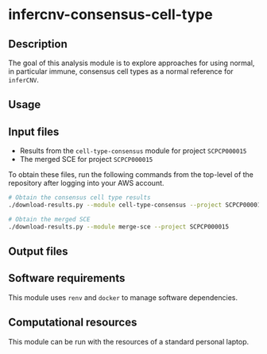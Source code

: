 # infercnv-consensus-cell-type

## Description

The goal of this analysis module is to explore approaches for using normal, in particular immune, consensus cell types as a normal reference for `inferCNV`.

## Usage


## Input files

* Results from the `cell-type-consensus` module for project `SCPCP000015`
* The merged SCE for project `SCPCP000015`

To obtain these files, run the following commands from the top-level of the repository after logging into your AWS account.

```sh
# Obtain the consensus cell type results
./download-results.py --module cell-type-consensus --project SCPCP000015

# Obtain the merged SCE
./download-results.py --module merge-sce --project SCPCP000015
```

## Output files


## Software requirements

This module uses `renv` and `docker` to manage software dependencies.

## Computational resources

This module can be run with the resources of a standard personal laptop.

